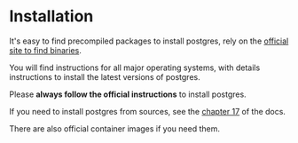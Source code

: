 # Installation

It's easy to find precompiled packages to install postgres, rely on the [official
site to find binaries](https://www.postgresql.org/download/).

You will find instructions for all major operating systems, with details instructions
to install the latest versions of postgres.

Please **always follow the official instructions** to install postgres.

If you need to install postgres from sources, see the
[chapter 17](https://www.postgresql.org/docs/current/installation.html) of the docs.

There are also official container images if you need them.
